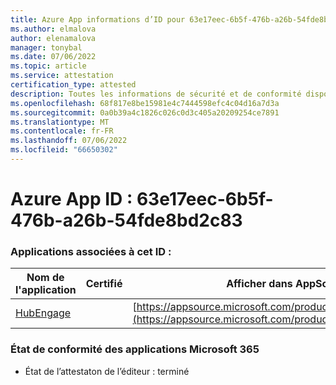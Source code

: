 ```yaml
---
title: Azure App informations d’ID pour 63e17eec-6b5f-476b-a26b-54fde8bd2c83
ms.author: elmalova
author: elenamalova
manager: tonybal
ms.date: 07/06/2022
ms.topic: article
ms.service: attestation
certification_type: attested
description: Toutes les informations de sécurité et de conformité disponibles pour 63e17eec-6b5f-476b-a26b-54fde8bd2c83.
ms.openlocfilehash: 68f817e8be15981e4c7444598efc4c04d16a7d3a
ms.sourcegitcommit: 0a0b39a4c1826c026c0d3c405a20209254ce7891
ms.translationtype: MT
ms.contentlocale: fr-FR
ms.lasthandoff: 07/06/2022
ms.locfileid: "66650302"
---
```

# <a name="azure-app-id-63e17eec-6b5f-476b-a26b-54fde8bd2c83"></a>Azure App ID : 63e17eec-6b5f-476b-a26b-54fde8bd2c83


### <a name="apps-associated-with-this-id"></a>Applications associées à cet ID :
| **Nom de l'application** | **Certifié** | **Afficher dans AppSource** |
|--------------|---------------|-----------------------|
| [HubEngage](../forward/WA200003668.md) |  | [https://appsource.microsoft.com/product/office/WA200003668](https://appsource.microsoft.com/product/office/WA200003668) |

### <a name="microsoft-365-app-compliance-status"></a>État de conformité des applications Microsoft 365
- État de l’attestaton de l’éditeur : terminé
